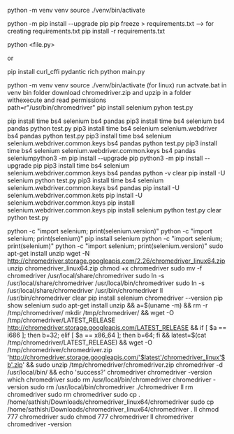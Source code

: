 
python -m venv venv
source ./venv/bin/activate


python -m pip  install --upgrade pip
pip freeze > requirements.txt --> for creating requirements.txt
pip install -r requirements.txt

 
python <file.py>


or 

pip install curl_cffi pydantic rich
python main.py 

python -m venv venv 
source ./venv/bin/activate (for linux) 
run actvate.bat in venv bin folder 
download chromedriver.zip and upzip in a folder withexecute and read permissions  
path=r"/usr/bin/chromedriver"
pip install selenium
pyhon test.py



pip install time bs4 selenium  bs4 pandas
 pip3 install time bs4 selenium  bs4 pandas
 python test.py 
 pip3 install time bs4 selenium selenium.webdriver  bs4 pandas
 python test.py 
 pip3 install time bs4 selenium selenium.webdriver.common.keys  bs4 pandas
 python test.py 
 pip3 install time bs4 selenium selenium.webdriver.common.keys  bs4 pandas
 seleniumpython3 -m pip install --upgrade pip
 python3 -m pip install --upgrade pip
 pip3 install time bs4 selenium selenium.webdriver.common.keys  bs4 pandas
 python -v
 clear
 pip install -U selenium
 python test.py 
 pip3 install time bs4 selenium selenium.webdriver.common.keys  bs4 pandas
 pip install -U selenium.webdriver.common.kets
 pip install -U selenium.webdriver.common.keys
 pip install selenium.webdriver.common.keys
 pip install selenium
 python test.py 
 clear
 python test.py 
  
 python -c "import selenium; print(selenium.version)"
 python -c "import selenium; print(selenium)"
 pip install selenium
 python -c "import selenium; print(selenium)"
 python -c "import selenium; print(selenium.version)"
 sudo apt-get install unzip
 wget -N http://chromedriver.storage.googleapis.com/2.26/chromedriver_linux64.zip
 unzip chromedriver_linux64.zip
 chmod +x chromedriver
 sudo mv -f chromedriver /usr/local/share/chromedriver
 sudo ln -s /usr/local/share/chromedriver /usr/local/bin/chromedriver
 sudo ln -s /usr/local/share/chromedriver /usr/bin/chromedriver
 ll /usr/bin/chromedriver
 clear
 pip install selenium
 chromedriver --version
 pip show selenium
 sudo apt-get install unzip && a=$(uname -m) && rm -r /tmp/chromedriver/
 mkdir /tmp/chromedriver/ && wget -O /tmp/chromedriver/LATEST_RELEASE http://chromedriver.storage.googleapis.com/LATEST_RELEASE && if [ $a == i686 ]; then b=32; elif [ $a == x86_64 ]; then b=64; fi && latest=$(cat /tmp/chromedriver/LATEST_RELEASE) && wget -O /tmp/chromedriver/chromedriver.zip 'http://chromedriver.storage.googleapis.com/'$latest'/chromedriver_linux'$b'.zip' && sudo unzip /tmp/chromedriver/chromedriver.zip chromedriver -d /usr/local/bin/ && echo 'success?'
 chromedriver 
 chromedriver -version
 which chromedriver
 sudo rm /usr/local/bin/chromedriver
 chromedriver -version
 sudo rm /usr/local/bin/chromedriver
 ./chromedriver 
 ll
 rm chromedriver 
 sudo rm chromedriver 
 sudo cp . /home/sathish/Downloads/chromedriver_linux64/chromedriver 
 sudo cp /home/sathish/Downloads/chromedriver_linux64/chromedriver .
 ll
 chmod 777 chromedriver 
 sudo chmod 777 chromedriver 
 ll
 chromedriver 
 chromedriver -version